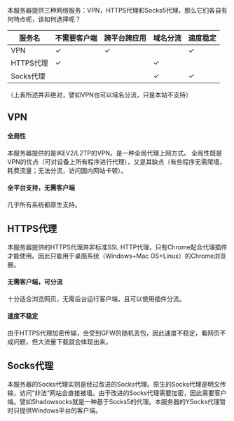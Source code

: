 ﻿本服务器提供三种网络服务：VPN，HTTPS代理和Socks5代理，那么它们各自有何特点呢，该如何选择呢？  

服务名|不需要客户端|跨平台跨应用|域名分流|速度稳定
---|---|---|---|---
VPN|✓|✓||✓
HTTPS代理|✓||✓|
Socks代理|||✓|✓

（上表所述并非绝对，譬如VPN也可以域名分流，只是本站不支持）

## VPN
#### 全局性
本服务器提供的是IKEV2/L2TP的VPN。是一种全局代理上网方式。
全局性既是VPN的优点（可对设备上所有程序进行代理），又是其缺点（有些程序无需爬墙，耗费流量；无法分流，访问国内网站卡顿）。
#### 全平台支持，无需客户端
几乎所有系统都原生支持。

## HTTPS代理
本服务器提供的HTTPS代理并非标准SSL HTTP代理，只有Chrome配合代理插件才能使用。因此只能用于桌面系统（Windows+Mac OS+Linux）的Chrome浏览器。
#### 无需客户端，可分流
十分适合浏览网页，无需后台运行客户端，且可以使用插件分流。
#### 速度不稳定
由于HTTPS代理加密传输，会受到GFW的随机丢包，因此速度不稳定，看网页不成问题，但大流量下载就会体现出来。

## Socks代理
本服务器的Socks代理实则是经过改进的Socks代理。原生的Socks代理是明文传输，访问“非法”网站会直接被墙。由于改进的Socks代理需要加密，因此需要客户端。譬如Shadowsocks就是一种基于Socks5的代理。本服务器的YSocks代理暂时只提供Windows平台的客户端。